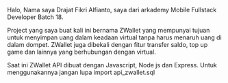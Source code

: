 Halo, Nama saya Drajat Fikri Alfianto, saya dari arkademy Mobile Fullstack Developer Batch 18.

Project yang saya buat kali ini bernama ZWallet yang mempunyai tujuan untuk menyimpan uang dalam keadaan virtual tanpa harus menaruh uang di dalam dompet. ZWallet juga dibekali dengan fitur transfer saldo, top up game dan lainnya yang berhubungan dengan virtual.

Saat ini ZWallet API dibuat dengan Javascript, Node js dan Express.
Untuk menggunakannya jangan lupa import api_zwallet.sql 
